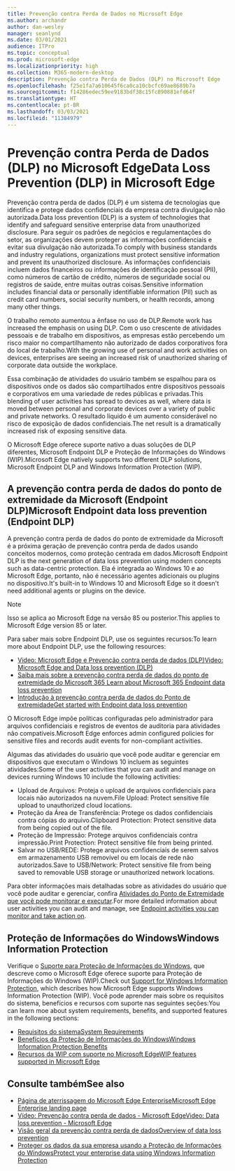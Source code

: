 ```yaml
---
title: Prevenção contra Perda de Dados no Microsoft Edge
ms.author: archandr
author: dan-wesley
manager: seanlynd
ms.date: 03/01/2021
audience: ITPro
ms.topic: conceptual
ms.prod: microsoft-edge
ms.localizationpriority: high
ms.collection: M365-modern-desktop
description: Prevenção contra Perda de Dados (DLP) no Microsoft Edge
ms.openlocfilehash: f25e1fa7a610645f6ca0ca10cbcfc69ae8689b7a
ms.sourcegitcommit: f14286edec59ee9183bdf38c15fc890881efd64f
ms.translationtype: HT
ms.contentlocale: pt-BR
ms.lasthandoff: 03/03/2021
ms.locfileid: "11384979"
---
```

# <a name="data-loss-prevention-dlp-in-microsoft-edge"></a><span data-ttu-id="87818-103">Prevenção contra Perda de Dados (DLP) no Microsoft Edge</span><span class="sxs-lookup"><span data-stu-id="87818-103">Data Loss Prevention (DLP) in Microsoft Edge</span></span>

<span data-ttu-id="87818-104">Prevenção contra perda de dados (DLP) é um sistema de tecnologias que identifica e protege dados confidenciais da empresa contra divulgação não autorizada.</span><span class="sxs-lookup"><span data-stu-id="87818-104">Data loss prevention (DLP) is a system of technologies that identify and safeguard sensitive enterprise data from unauthorized disclosure.</span></span> <span data-ttu-id="87818-105">Para seguir os padrões de negócios e regulamentações do setor, as organizações devem proteger as informações confidenciais e evitar sua divulgação não autorizada.</span><span class="sxs-lookup"><span data-stu-id="87818-105">To comply with business standards and industry regulations, organizations must protect sensitive information and prevent its unauthorized disclosure.</span></span> <span data-ttu-id="87818-106">As informações confidenciais incluem dados financeiros ou informações de identificação pessoal (PII), como números de cartão de crédito, números de seguridade social ou registros de saúde, entre muitas outras coisas.</span><span class="sxs-lookup"><span data-stu-id="87818-106">Sensitive information includes financial data or personally identifiable information (PII) such as credit card numbers, social security numbers, or health records, among many other things.</span></span>

<span data-ttu-id="87818-107">O trabalho remoto aumentou a ênfase no uso de DLP.</span><span class="sxs-lookup"><span data-stu-id="87818-107">Remote work has increased the emphasis on using DLP.</span></span> <span data-ttu-id="87818-108">Com o uso crescente de atividades pessoais e de trabalho em dispositivos, as empresas estão percebendo um risco maior no compartilhamento não autorizado de dados corporativos fora do local de trabalho.</span><span class="sxs-lookup"><span data-stu-id="87818-108">With the growing use of personal and work activities on devices, enterprises are seeing an increased risk of unauthorized sharing of corporate data outside the workplace.</span></span>

<span data-ttu-id="87818-109">Essa combinação de atividades do usuário também se espalhou para os dispositivos onde os dados são compartilhados entre dispositivos pessoais e corporativos em uma variedade de redes públicas e privadas.</span><span class="sxs-lookup"><span data-stu-id="87818-109">This blending of user activities has spread to devices as well, where data is moved between personal and corporate devices over a variety of public and private networks.</span></span> <span data-ttu-id="87818-110">O resultado líquido é um aumento considerável no risco de exposição de dados confidenciais.</span><span class="sxs-lookup"><span data-stu-id="87818-110">The net result is a dramatically increased risk of exposing sensitive data.</span></span>

<span data-ttu-id="87818-111">O Microsoft Edge oferece suporte nativo a duas soluções de DLP diferentes, Microsoft Endpoint DLP e Proteção de Informações do Windows (WIP).</span><span class="sxs-lookup"><span data-stu-id="87818-111">Microsoft Edge natively supports two different DLP solutions, Microsoft Endpoint DLP and Windows Information Protection (WIP).</span></span>

## <a name="microsoft-endpoint-data-loss-prevention-endpoint-dlp"></a><span data-ttu-id="87818-112">A prevenção contra perda de dados do ponto de extremidade da Microsoft (Endpoint DLP)</span><span class="sxs-lookup"><span data-stu-id="87818-112">Microsoft Endpoint data loss prevention (Endpoint DLP)</span></span>

<span data-ttu-id="87818-113">A prevenção contra perda de dados do ponto de extremidade da Microsoft é a próxima geração de prevenção contra perda de dados usando conceitos modernos, como proteção centrada em dados.</span><span class="sxs-lookup"><span data-stu-id="87818-113">Microsoft Endpoint DLP is the next generation of data loss prevention using modern concepts such as data-centric protection.</span></span> <span data-ttu-id="87818-114">Ela é integrada ao Windows 10 e ao Microsoft Edge, portanto, não é necessário agentes adicionais ou plugins no dispositivo.</span><span class="sxs-lookup"><span data-stu-id="87818-114">It's built-in to Windows 10 and Microsoft Edge so it doesn't need additional agents or plugins on the device.</span></span>

> [!NOTE]
> <span data-ttu-id="87818-115">Isso se aplica ao Microsoft Edge na versão 85 ou posterior.</span><span class="sxs-lookup"><span data-stu-id="87818-115">This applies to Microsoft Edge version 85 or later.</span></span>

<span data-ttu-id="87818-116">Para saber mais sobre Endpoint DLP, use os seguintes recursos:</span><span class="sxs-lookup"><span data-stu-id="87818-116">To learn more about Endpoint DLP, use the following resources:</span></span>

- [<span data-ttu-id="87818-117">Video: Microsoft Edge e Prevenção contra perda de dados (DLP)</span><span class="sxs-lookup"><span data-stu-id="87818-117">Video: Microsoft Edge and Data loss prevention (DLP)</span></span>](microsoft-edge-video-security-dlp.md)
- [<span data-ttu-id="87818-118">Saiba mais sobre a prevenção contra perda de dados do ponto de extremidade do Microsoft 365 </span><span class="sxs-lookup"><span data-stu-id="87818-118">Learn about Microsoft 365 Endpoint data loss prevention</span></span>](https://docs.microsoft.com/microsoft-365/compliance/endpoint-dlp-learn-about?view=o365-worldwide&preserve-view=true)
- [<span data-ttu-id="87818-119">Introdução à prevenção contra perda de dados do Ponto de extremidade</span><span class="sxs-lookup"><span data-stu-id="87818-119">Get started with Endpoint data loss prevention</span></span>](https://docs.microsoft.com/microsoft-365/compliance/endpoint-dlp-getting-started?view=o365-worldwide&preserve-view=true)

<span data-ttu-id="87818-120">O Microsoft Edge impõe políticas configuradas pelo administrador para arquivos confidenciais e registros de eventos de auditoria para atividades não compatíveis.</span><span class="sxs-lookup"><span data-stu-id="87818-120">Microsoft Edge enforces admin configured policies for sensitive files and records audit events for non-compliant activities.</span></span>

<span data-ttu-id="87818-121">Algumas das atividades do usuário que você pode auditar e gerenciar em dispositivos que executam o Windows 10 incluem as seguintes atividades:</span><span class="sxs-lookup"><span data-stu-id="87818-121">Some of the user activities that you can audit and manage on devices running Windows 10 include the following activities:</span></span>

- <span data-ttu-id="87818-122">Upload de Arquivos: Proteja o upload de arquivos confidenciais para locais não autorizados na nuvem.</span><span class="sxs-lookup"><span data-stu-id="87818-122">File Upload: Protect sensitive file upload to unauthorized cloud locations.</span></span> <!-- The next 3 screenshots show a sequence where a user tries to drop a sensitive data file on to their local storage.-->
- <span data-ttu-id="87818-123">Proteção da Área de Transferência: Protege os dados confidenciais contra cópias do arquivo.</span><span class="sxs-lookup"><span data-stu-id="87818-123">Clipboard Protection: Protect sensitive data from being copied out of the file.</span></span>
- <span data-ttu-id="87818-124">Proteção de Impressão: Protege arquivos confidenciais contra impressão.</span><span class="sxs-lookup"><span data-stu-id="87818-124">Print Protection: Protect sensitive file from being printed.</span></span>
- <span data-ttu-id="87818-125">Salvar no USB/REDE: Protege arquivos confidenciais de serem salvos em armazenamento USB removível ou em locais de rede não autorizados.</span><span class="sxs-lookup"><span data-stu-id="87818-125">Save to USB/Network: Protect sensitive file from being saved to removable USB storage or unauthorized network locations.</span></span>

<span data-ttu-id="87818-126">Para obter informações mais detalhadas sobre as atividades do usuário que você pode auditar e gerenciar, confira [Atividades do Ponto de Extremidade que você pode monitorar e executar](https://docs.microsoft.com/microsoft-365/compliance/endpoint-dlp-learn-about?view=o365-worldwide#endpoint-activities-you-can-monitor-and-take-action-on&preserve-view=true).</span><span class="sxs-lookup"><span data-stu-id="87818-126">For more detailed information about user activities you can audit and manage, see [Endpoint activities you can monitor and take action on](https://docs.microsoft.com/microsoft-365/compliance/endpoint-dlp-learn-about?view=o365-worldwide#endpoint-activities-you-can-monitor-and-take-action-on&preserve-view=true).</span></span>

## <a name="windows-information-protection"></a><span data-ttu-id="87818-127">Proteção de Informações do Windows</span><span class="sxs-lookup"><span data-stu-id="87818-127">Windows Information Protection</span></span>

<span data-ttu-id="87818-128">Verifique o [Suporte para Proteção de Informações do Windows](https://docs.microsoft.com/deployedge/microsoft-edge-security-windows-information-protection), que descreve como o Microsoft Edge oferece suporte para Proteção de Informações do Windows (WIP).</span><span class="sxs-lookup"><span data-stu-id="87818-128">Check out [Support for Windows Information Protection](https://docs.microsoft.com/deployedge/microsoft-edge-security-windows-information-protection), which describes how Microsoft Edge supports Windows Information Protection (WIP).</span></span> <span data-ttu-id="87818-129">Você pode aprender mais sobre os requisitos do sistema, benefícios e recursos com suporte nas seguintes seções:</span><span class="sxs-lookup"><span data-stu-id="87818-129">You can learn moe about system requirements, benefits, and supported features in the following sections:</span></span>

- [<span data-ttu-id="87818-130">Requisitos do sistema</span><span class="sxs-lookup"><span data-stu-id="87818-130">System Requirements</span></span>](https://docs.microsoft.com/deployedge/microsoft-edge-security-windows-information-protection#system-requirements)
- [<span data-ttu-id="87818-131">Benefícios da Proteção de Informações do Windows</span><span class="sxs-lookup"><span data-stu-id="87818-131">Windows Information Protection Benefits</span></span>](https://docs.microsoft.com/deployedge/microsoft-edge-security-windows-information-protection#windows-information-protection-benefits)
- [<span data-ttu-id="87818-132">Recursos da WIP com suporte no Microsoft Edge</span><span class="sxs-lookup"><span data-stu-id="87818-132">WIP features supported in Microsoft Edge</span></span>](https://docs.microsoft.com/DeployEdge/microsoft-edge-security-windows-information-protection#wip-features-supported-in-microsoft-edge)

## <a name="see-also"></a><span data-ttu-id="87818-133">Consulte também</span><span class="sxs-lookup"><span data-stu-id="87818-133">See also</span></span>

- [<span data-ttu-id="87818-134">Página de aterrissagem do Microsoft Edge Enterprise</span><span class="sxs-lookup"><span data-stu-id="87818-134">Microsoft Edge Enterprise landing page</span></span>](https://aka.ms/EdgeEnterprise)
- [<span data-ttu-id="87818-135">Vídeo: Prevenção contra perda de dados - Microsoft Edge</span><span class="sxs-lookup"><span data-stu-id="87818-135">Video: Data loss prevention - Microsoft Edge</span></span>](https://www.youtube.com/watch?v=dLD04U9eTqg)
- [<span data-ttu-id="87818-136">Visão geral da prevenção contra perda de dados</span><span class="sxs-lookup"><span data-stu-id="87818-136">Overview of data loss prevention</span></span>](https://docs.microsoft.com/microsoft-365/compliance/data-loss-prevention-policies?view=o365-worldwide&preserve-view=true)
- [<span data-ttu-id="87818-137">Proteger os dados da sua empresa usando a Proteção de Informações do Windows</span><span class="sxs-lookup"><span data-stu-id="87818-137">Protect your enterprise data using Windows Information Protection</span></span>](https://docs.microsoft.com/windows/security/information-protection/windows-information-protection/protect-enterprise-data-using-wip)
